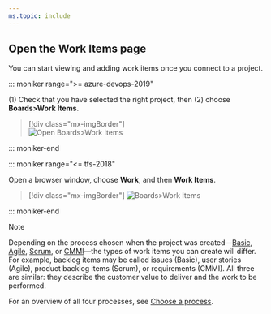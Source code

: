 ```yaml
---
ms.topic: include
---
```


## Open the Work Items page
You can start viewing and adding work items once you connect to a project. 

<a id="browser" /> 

::: moniker range=">= azure-devops-2019"

(1) Check that you have selected the right project, then (2) choose **Boards>Work Items**. 

> [!div class="mx-imgBorder"]  
> ![Open Boards>Work Items](/azure/devops/boards/work-items/_img/view-add/open-work-items-agile.png)

::: moniker-end


::: moniker range="<= tfs-2018"

Open a browser window, choose **Work**, and then **Work Items**. 

> [!div class="mx-imgBorder"]
![Boards>Work Items ](/azure/devops/boards/work-items/_img/view-add/work-items-hub.png)

::: moniker-end


> [!NOTE]    
> Depending on the process chosen when the project was created&mdash;[Basic](/azure/devops/boards/get-started/track-issues-tasks), [Agile](/azure/devops/boards/work-items/guidance/agile-process-workflow), [Scrum](/azure/devops/boards/work-items/guidance/scrum-process-workflow), or [CMMI](/azure/devops/boards/work-items/guidance/cmmi-process-workflow)&mdash;the types of work items you can create will differ. For example, backlog items may be called issues (Basic), user stories (Agile), product backlog items (Scrum), or requirements (CMMI). All three are similar: they describe the customer value to deliver and the work to be performed.
>
> For an overview of all four processes, see [Choose a process](/azure/devops/boards/work-items/guidance/choose-process). 


